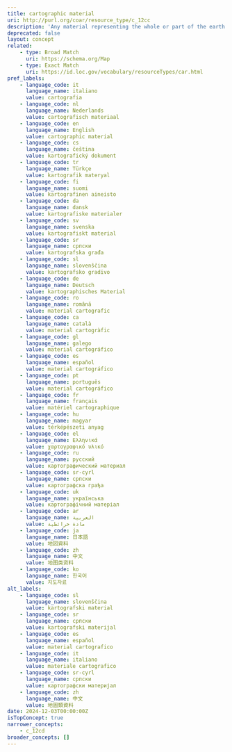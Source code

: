 ```yaml
---
title: cartographic material
uri: http://purl.org/coar/resource_type/c_12cc
description: 'Any material representing the whole or part of the earth or any celestial body at any scale. Cartographic materials include two- and three-dimensional maps and plans (including maps of imaginary places); aeronautical, navigational, and celestial charts; atlases; globes; block diagrams; sections; aerial photographs with a cartographic purpose; bird''s-eye views (map views), etc. [Source: http://www.loc.gov/marc/cfmap.html]'
deprecated: false
layout: concept
related:
    - type: Broad Match
      uri: https://schema.org/Map
    - type: Exact Match
      uri: https://id.loc.gov/vocabulary/resourceTypes/car.html
pref_labels:
    - language_code: it
      language_name: italiano
      value: cartografia
    - language_code: nl
      language_name: Nederlands
      value: cartografisch materiaal
    - language_code: en
      language_name: English
      value: cartographic material
    - language_code: cs
      language_name: čeština
      value: kartografický dokument
    - language_code: tr
      language_name: Türkçe
      value: kartografik materyal
    - language_code: fi
      language_name: suomi
      value: kartografinen aineisto
    - language_code: da
      language_name: dansk
      value: kartografiske materialer
    - language_code: sv
      language_name: svenska
      value: kartografiskt material
    - language_code: sr
      language_name: српски
      value: kartografska građa
    - language_code: sl
      language_name: slovenščina
      value: kartografsko gradivo
    - language_code: de
      language_name: Deutsch
      value: kartographisches Material
    - language_code: ro
      language_name: română
      value: material cartografic
    - language_code: ca
      language_name: català
      value: material cartogràfic
    - language_code: gl
      language_name: galego
      value: material cartográfico
    - language_code: es
      language_name: español
      value: material cartográfico
    - language_code: pt
      language_name: português
      value: material cartográfico
    - language_code: fr
      language_name: français
      value: matériel cartographique
    - language_code: hu
      language_name: magyar
      value: térképészeti anyag
    - language_code: el
      language_name: Ελληνικά
      value: χαρτογραφικό υλικό
    - language_code: ru
      language_name: русский
      value: картографический материал
    - language_code: sr-cyrl
      language_name: српски
      value: картографска грађа
    - language_code: uk
      language_name: українська
      value: картографічний матеріал
    - language_code: ar
      language_name: العربية
      value: مادة خرائطية
    - language_code: ja
      language_name: 日本語
      value: 地図資料
    - language_code: zh
      language_name: 中文
      value: 地图类资料
    - language_code: ko
      language_name: 한국어
      value: 지도자료
alt_labels:
    - language_code: sl
      language_name: slovenščina
      value: kartografski material
    - language_code: sr
      language_name: српски
      value: kartografski materijal
    - language_code: es
      language_name: español
      value: material cartografico
    - language_code: it
      language_name: italiano
      value: materiale cartografico
    - language_code: sr-cyrl
      language_name: српски
      value: картографски материјал
    - language_code: zh
      language_name: 中文
      value: 地圖類資料
date: 2024-12-03T00:00:00Z
isTopConcept: true
narrower_concepts:
    - c_12cd
broader_concepts: []
---
```


